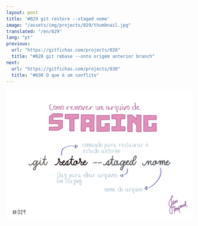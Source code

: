 ```yaml
---
layout: post
title: '#029 git restore --staged nome'
image: "/assets/img/projects/029/thumbnail.jpg"
translated: "/en/029"
lang: "pt"
previous:
  url: "https://gitfichas.com/projects/028"
  title: "#028 git rebase --onto origem anterior branch"
next:
  url: "https://gitfichas.com/projects/030"
  title: "#030 O que é um conflito"
---
```


<img alt="O comando git restore --staged nome descarta as alterações em staging do arquivo 'nome'." src="/assets/img/projects/029/full.jpg">